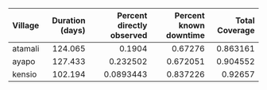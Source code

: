 | Village   |   Duration (days) |   Percent directly observed |   Percent known downtime |   Total Coverage |
|:----------|------------------:|----------------------------:|-------------------------:|-----------------:|
| atamali   |           124.065 |                   0.1904    |                 0.67276  |         0.863161 |
| ayapo     |           127.433 |                   0.232502  |                 0.672051 |         0.904552 |
| kensio    |           102.194 |                   0.0893443 |                 0.837226 |         0.92657  |